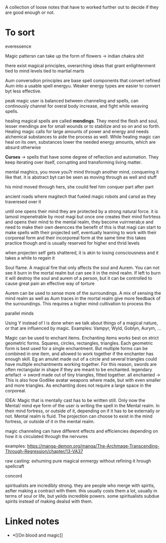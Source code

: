 A collection of loose notes that have to worked further out to decide if they are good enough or not.

# To sort

everessence

Magic pattersn can take up the form of flowers -> indian chakra shit

there exist magical principles, overarching ideas that grant enlightenment
tied to mind levels
tied to martial marts


Aum conversdion principles are base spell components that convert refined Aum into a usable spell energyu. Weaker energy types are easier to convert byt less effective. 


peak magic user is balanced between channeling and spells, can continously channel for overal body increase, and fight while weaving spells.


healing magical spells are called **mendings**. They mend the flesh and soul, lesser mendings are for small wounds or to stabilize and so on and so forth.
Healing magic calls for large amounts of power and energy and needs alchemical substances to aide the process as well.
While healing magic can heal on its own, substances lower the needed energy amounts, which are absurd otherwise

**Curses**
-> spells that have some degree of reflection and automation. They keep iterating over itself, corrupting and transforming living matter. 



mental maghics, you move you7r mind through another mind, conquering it like that. it is abstract byt can be seen as moving through as well and stuff

his mind moved through hers, she couild feel him conquer part after part


ancient roads where magitech that fueled magic robots and carsd as they traveresed over it

until one opens their mind they are protected by a strong natural force. it is lamost impenetrable by most magi
but once one creates their mind fortrtess and opens their mind to the mental realm, they become vuirrnerab;e and need to make their own deencces
the benefit of this is that magi can start to make spells with their projected self, eventually leanring to work with their corporeal form and their incorporeal form at the same time
this takes practice though and is usually reserved for higher end thrid levels

when projecten self gets shattered, it is akin to losing consciousness and it takes a while to regain it





Soul flame. A magical fire that only affects the soul and Aurem. You can not see it burn in the mortal realm but can see it in the mind realm. If left to burn it will destroy the soul and aurem of a person, but it can be controlled to cause great pain
an effective way of torture

Aurem can be used to sense more of the surroundings. A mix of sensing the mind realm as well as Aum traces in the mortal realm give more feedback of the surroundings. This requires a higher mind cultivation to process tho

parallel minds

Using Y instead of I is done when we talk about things of a magical nature, or that are influenced by magic. Examples: Vampyr, Wyld, Goblyn, Aurym, ...

Magic can be used to enchant items. Enchanting items works best on strict geometric forms. Squares, circles, rectangles, triangles. 
Each geometric form is best used for a single enchantment. But multiple forms can be combined in one item, and allowed to work together if the enchanter has enough skill. Eg an amulet made out of a circle and several triangles could have multiple enchantments working together. 
For this reason, swords are often rectangular in shape if they are meant to be enchanted. 
legendary artefact -> sword made out of tiny triangles, fitted together. all enchanted -> This is also how Godlike avatar weapons where made, but with even smaller and more triangles. As enchanting does not require a large space in the corporeal. 


IDEA: Magic that is mentally cast has to be written still. Only now the Mental/ mind eye form of the user is writing the spell in the Mental realm. In their mind fortress, or outside of it, depending on if it has to be externally or not. 
Mental realm is fluid. The projection can choose to exist in the mind fortress, or outside of it in the mental realm.

magic channeling can have different effects and efficiencies depending on how it is circulated through the nervures

examples: https://manga-demon.org/manga/The-Archmage-Transcending-Through-Regression/chapter/13-VA37

raw casting: exhuming pure magical enmergy without refining it hrough spellcraft

concord

spiritualists are incredibly strong. they are people who merge with spirtis, asfter making a contract with them. this usually costs them a lot, usually in terms of soul or life, but yeilds incredible powers. some spiritualists subdue spirits instead of making dealsd with them.






# Linked notes
* *[[On blood and magic]] 
